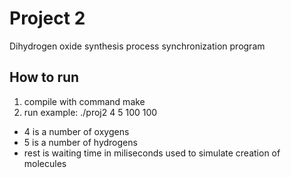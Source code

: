 # Project 2

Dihydrogen oxide synthesis process synchronization program

## How to run
1. compile with command make
2. run example: ./proj2 4 5 100 100
- 4 is a number of oxygens
- 5 is a number of hydrogens
- rest is waiting time in miliseconds used to simulate creation of molecules